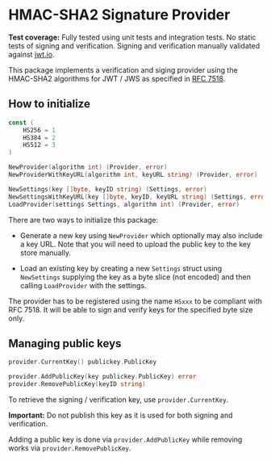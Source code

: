 HMAC-SHA2 Signature Provider
============================

**Test coverage:** Fully tested using unit tests and integration tests. No static tests of signing and verification. Signing and verification manually validated against [jwt.io](https://jwt.io).

This package implements a verification and siging provider using the HMAC-SHA2 algorithms for JWT / JWS as specified in [RFC 7518](https://tools.ietf.org/html/rfc7518).

How to initialize
-----------------

```go
const (
	HS256 = 1
	HS384 = 2
	HS512 = 3
)

NewProvider(algorithm int) (Provider, error)
NewProviderWithKeyURL(algorithm int, keyURL string) (Provider, error)

NewSettings(key []byte, keyID string) (Settings, error)
NewSettingsWithKeyURL(key []byte, keyID, keyURL string) (Settings, error)
LoadProvider(settings Settings, algorithm int) (Provider, error)
```

There are two ways to initialize this package:

- Generate a new key using `NewProvider` which optionally may also include a key URL. Note that you will need to upload the public key to the key store manually.

- Load an existing key by creating a new `Settings` struct using `NewSettings` supplying the key as a byte slice (not encoded) and then calling `LoadProvider` with the settings.

The provider has to be registered using the name `HSxxx` to be compliant with RFC 7518. It will be able to sign and verify keys for the specified byte size only.

Managing public keys
--------------------

```go
provider.CurrentKey() publickey.PublicKey

provider.AddPublicKey(key publickey.PublicKey) error
provider.RemovePublicKey(keyID string)
```

To retrieve the signing / verification key, use `provider.CurrentKey`.

**Important:** Do not publish this key as it is used for both signing and verification.

Adding a public key is done via `provider.AddPublicKey` while removing works via `provider.RemovePublicKey`.
